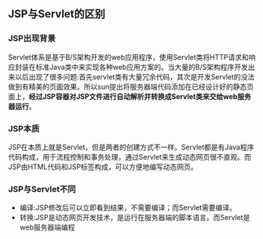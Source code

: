 ## JSP与Servlet的区别
### JSP出现背景
Servlet体系是基于B/S架构开发的web应用程序，使用Servlet类将HTTP请求和响应封装在标准Java类中来实现各种web应用方案的。当大量的B/S架构程序开发出来以后出现了很多问题:首先servlet类有大量冗余代码，其次是开发Servlet的没法做到有精美的页面效果。所以sun提出将服务器端代码添加在已经设计好的静态页面上，**经过JSP容器对JSP文件进行自动解析并转换成Servlet类来交给web服务器运行**。  
### JSP本质
JSP在本质上就是Servlet，但是两者的创建方式不一样。Servlet都是有Java程序代码构成，用于流程控制和事务处理，通过Servlet来生成动态网页很不直观。而JSP由HTML代码和JSP标签构成，可以方便地编写动态网页。
### JSP与Servlet不同
- 编译:JSP修改后可以立即看到结果，不需要编译；而Servlet需要编译。
- 转换:JSP是动态网页开发技术，是运行在服务器端的脚本语言。而Servlet是web服务器端编程